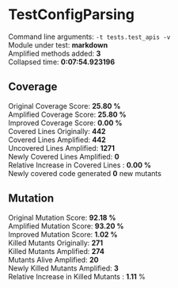 



# TestConfigParsing
  
Command line arguments: `-t tests.test_apis -v`  
Module under test: **markdown**  
Amplified methods added: **3**  
Collapsed time: **0:07:54.923196**
## Coverage
  
Original Coverage Score: **25.80 %**  
Amplified Coverage Score: **25.80 %**  
Improved Coverage Score: **0.00 %**  
Covered Lines Originally: **442**  
Covered Lines Amplified: **442**  
Uncovered Lines Amplified: **1271**  
Newly Covered Lines Amplified: **0**  
Relative Increase in Covered Lines : **0.00 %**  
Newly covered code generated **0** new mutants
## Mutation
  
Original Mutation Score: **92.18 %**  
Amplified Mutation Score: **93.20 %**  
Improved Mutation Score: **1.02 %**  
Killed Mutants Originally: **271**  
Killed Mutants Amplified: **274**  
Mutants Alive Amplified: **20**  
Newly Killed Mutants Amplified: **3**  
Relative Increase in Killed Mutants : **1.11** %
